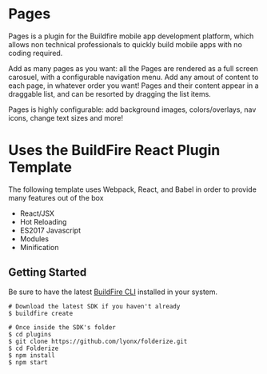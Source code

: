# Pages
Pages is a plugin for the Buildfire mobile app development platform, which allows non technical professionals to quickly build mobile apps with no coding required.

Add as many pages as you want: all the Pages are rendered as a full screen carosuel, with a configurable navigation menu. Add any amout of content to each page, in whatever order you want! Pages and their content appear in a draggable list, and can be resorted by dragging the list items. 

Pages is highly configurable: add background images, colors/overlays, nav icons, change text sizes and more! 

# Uses the BuildFire React Plugin Template
The following template uses Webpack, React, and Babel in order to provide many features out of the box

- React/JSX
- Hot Reloading
- ES2017 Javascript
- Modules
- Minification

## Getting Started
Be sure to have the latest [BuildFire CLI](https://github.com/BuildFire/sdk-cli) installed in your system.

    # Download the latest SDK if you haven't already
    $ buildfire create

    # Once inside the SDK's folder
    $ cd plugins
    $ git clone https://github.com/lyonx/folderize.git
    $ cd Folderize
    $ npm install
    $ npm start
